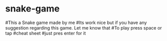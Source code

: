 # snake-game
#This a Snake game made by me
#Its work nice but if you have any suggestion regarding this game. Let me know that
#To play press space or tap
#cheat sheet
#just pres enter for it
